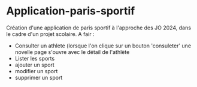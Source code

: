 # Application-paris-sportif
Création d'une application de paris sportif à l'approche des JO 2024, dans le cadre d'un projet scolaire.
A fair :
- Consulter un athlete (lorsque l'on clique sur un bouton 'consuleter' une novelle page s'ouvre avec le détail de l'athlète
- Lister les sports
- ajouter un sport
- modifier un sport 
- supprimer un sport
